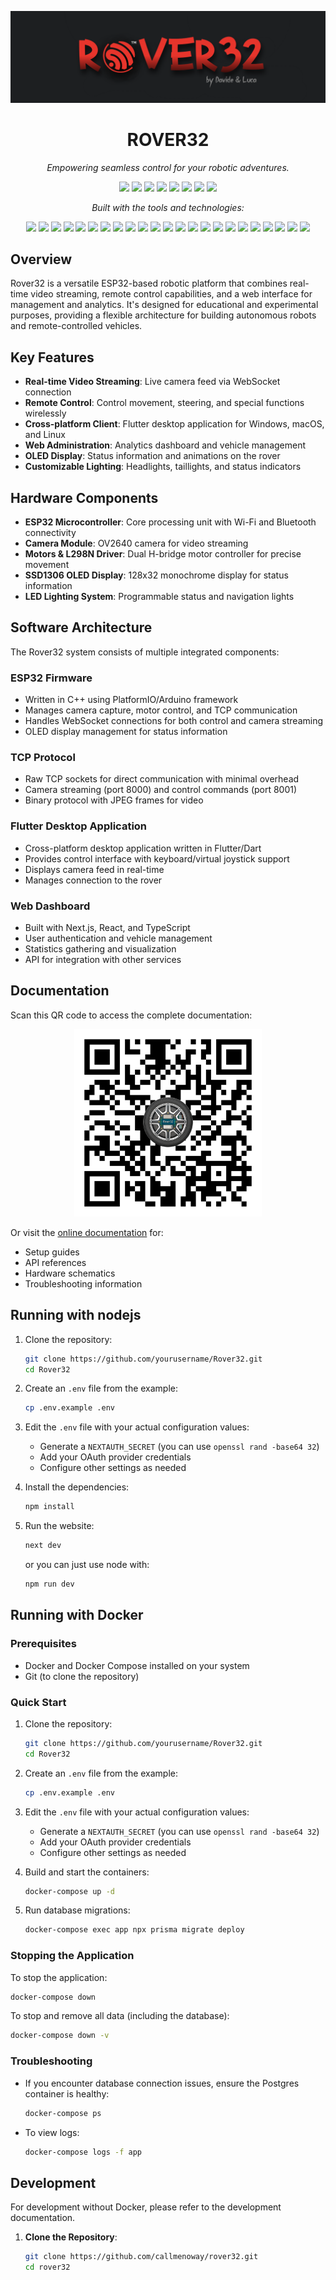 <p align="center">
  <img src="./Rover32/public/rover32.png">
</p>

<h1 align="center">ROVER32</h1>

<p align="center"><i>Empowering seamless control for your robotic adventures.</i></p>

<p align="center">
  <!-- Ultimo commit -->
  <img src="https://img.shields.io/github/last-commit/callmenoway/Rover32?style=flat&logo=git&logoColor=white&color=0080ff" />
  
  <!-- Linguaggio principale -->
  <img src="https://img.shields.io/github/languages/top/callmenoway/Rover32?style=flat&color=0080ff" />

  <!-- Conteggio linguaggi -->
  <img src="https://img.shields.io/github/languages/count/callmenoway/Rover32?style=flat&color=0080ff" />

  <!-- Dimensione repo -->
  <img src="https://img.shields.io/github/repo-size/callmenoway/Rover32?style=flat&color=0080ff&logo=database&logoColor=white" />

  <!-- Stars -->
  <img src="https://img.shields.io/github/stars/callmenoway/Rover32?style=flat&color=0080ff&logo=github&logoColor=white" />

  <!-- Forks -->
  <img src="https://img.shields.io/github/forks/callmenoway/Rover32?style=flat&color=0080ff&logo=code-fork&logoColor=white" />

  <!-- Issues aperti -->
  <img src="https://img.shields.io/github/issues/callmenoway/Rover32?style=flat&color=0080ff&logo=githubissues&logoColor=white" />

  <!-- Licenza -->
  <img src="https://img.shields.io/github/license/callmenoway/Rover32?style=flat&color=0080ff&logo=open-source-initiative&logoColor=white" />
</p>

<p align="center"><i>Built with the tools and technologies:</i></p>

<p align="center">
  <img src="https://img.shields.io/badge/JSON-000000.svg?style=flat&logo=JSON&logoColor=white" />
  <img src="https://img.shields.io/badge/npm-CB3837.svg?style=flat&logo=npm&logoColor=white" />
  <img src="https://img.shields.io/badge/JavaScript-F7DF1E.svg?style=flat&logo=JavaScript&logoColor=black" />
  <img src="https://img.shields.io/badge/React-%2320232a.svg?logo=react&logoColor=%2361DAFB" />
  <img src="https://img.shields.io/badge/NextJs-000000?style=flat&logo=next.js&logoColor=white" />
  <img src="https://img.shields.io/badge/tailwindcss-0F172A?&logo=tailwindcss" />
  <img src="https://img.shields.io/badge/Dart-0175C2.svg?style=flat&logo=Dart&logoColor=white" />
  <img src="https://img.shields.io/badge/C++-%2300599C.svg?logo=c%2B%2B&logoColor=white" />
  <img src="https://img.shields.io/badge/XML-005FAD.svg?style=flat&logo=XML&logoColor=white" />
  <img src="https://img.shields.io/badge/Flutter-02569B.svg?style=flat&logo=Flutter&logoColor=white" />
  <img src="https://img.shields.io/badge/shadcn%2Fui-000?logo=shadcnui&logoColor=fff" />
  <img src="https://img.shields.io/badge/CSS-1572B6?logo=css3&logoColor=fff" />
  <img src="https://img.shields.io/badge/Node.js-6DA55F?logo=node.js&logoColor=white" />
  <img src="https://img.shields.io/badge/Python-3776AB.svg?style=flat&logo=Python&logoColor=white" />
  <img src="https://img.shields.io/badge/TypeScript-3178C6.svg?style=flat&logo=TypeScript&logoColor=white" />
  <img src="https://img.shields.io/badge/Postgres-%23316192.svg?logo=postgresql&logoColor=white" />
  <img src="https://img.shields.io/badge/Supabase-3FCF8E?logo=supabase&logoColor=fff" />
  <img src="https://img.shields.io/badge/Prisma-2D3748.svg?style=flat&logo=Prisma&logoColor=white" />
  <img src="https://img.shields.io/badge/Zod-3E67B1.svg?style=flat&logo=Zod&logoColor=white" />
  <img src="https://img.shields.io/badge/ESLint-4B32C3.svg?style=flat&logo=ESLint&logoColor=white" />
  <img src="https://img.shields.io/badge/React_Router-CA4245?logo=react-router&logoColor=white" />
  <img src="https://img.shields.io/badge/YAML-CB171E.svg?style=flat&logo=YAML&logoColor=white" />
  <img src="https://img.shields.io/badge/Docker-2496ED?logo=docker&logoColor=fff" />
</p>

## Overview

Rover32 is a versatile ESP32-based robotic platform that combines real-time video streaming, remote control capabilities, and a web interface for management and analytics. It's designed for educational and experimental purposes, providing a flexible architecture for building autonomous robots and remote-controlled vehicles.

## Key Features

- **Real-time Video Streaming**: Live camera feed via WebSocket connection
- **Remote Control**: Control movement, steering, and special functions wirelessly
- **Cross-platform Client**: Flutter desktop application for Windows, macOS, and Linux
- **Web Administration**: Analytics dashboard and vehicle management
- **OLED Display**: Status information and animations on the rover
- **Customizable Lighting**: Headlights, taillights, and status indicators

## Hardware Components

- **ESP32 Microcontroller**: Core processing unit with Wi-Fi and Bluetooth connectivity
- **Camera Module**: OV2640 camera for video streaming
- **Motors & L298N Driver**: Dual H-bridge motor controller for precise movement
- **SSD1306 OLED Display**: 128x32 monochrome display for status information
- **LED Lighting System**: Programmable status and navigation lights

## Software Architecture

The Rover32 system consists of multiple integrated components:

### ESP32 Firmware

- Written in C++ using PlatformIO/Arduino framework
- Manages camera capture, motor control, and TCP communication
- Handles WebSocket connections for both control and camera streaming
- OLED display management for status information

### TCP Protocol

- Raw TCP sockets for direct communication with minimal overhead
- Camera streaming (port 8000) and control commands (port 8001)
- Binary protocol with JPEG frames for video

### Flutter Desktop Application

- Cross-platform desktop application written in Flutter/Dart
- Provides control interface with keyboard/virtual joystick support
- Displays camera feed in real-time
- Manages connection to the rover

### Web Dashboard

- Built with Next.js, React, and TypeScript
- User authentication and vehicle management
- Statistics gathering and visualization
- API for integration with other services

## Documentation

Scan this QR code to access the complete documentation:

<p align="center">
  <img src="./Rover32/public/qr-code.png" alt="Documentation QR Code" width="300" />
</p>


Or visit the [online documentation](https://github.com/callmenoway/rover32) for:

- Setup guides
- API references
- Hardware schematics
- Troubleshooting information

## Running with nodejs

1. Clone the repository:
   ```bash
   git clone https://github.com/yourusername/Rover32.git
   cd Rover32
   ```

2. Create an `.env` file from the example:
   ```bash
   cp .env.example .env
   ```

3. Edit the `.env` file with your actual configuration values:
   - Generate a `NEXTAUTH_SECRET` (you can use `openssl rand -base64 32`)
   - Add your OAuth provider credentials
   - Configure other settings as needed

4. Install the dependencies:
   ```bash
   npm install
   ```

5. Run the website:
   ```bash
   next dev
   ```

   or you can just use node with:
   ```bash
   npm run dev
   ```

## Running with Docker

### Prerequisites

- Docker and Docker Compose installed on your system
- Git (to clone the repository)

### Quick Start

1. Clone the repository:
   ```bash
   git clone https://github.com/yourusername/Rover32.git
   cd Rover32
   ```

2. Create an `.env` file from the example:
   ```bash
   cp .env.example .env
   ```

3. Edit the `.env` file with your actual configuration values:
   - Generate a `NEXTAUTH_SECRET` (you can use `openssl rand -base64 32`)
   - Add your OAuth provider credentials
   - Configure other settings as needed

4. Build and start the containers:
   ```bash
   docker-compose up -d
   ```

5. Run database migrations:
   ```bash
   docker-compose exec app npx prisma migrate deploy
   ```

### Stopping the Application

To stop the application:

```bash
docker-compose down
```

To stop and remove all data (including the database):

```bash
docker-compose down -v
```

### Troubleshooting

- If you encounter database connection issues, ensure the Postgres container is healthy:
  ```bash
  docker-compose ps
  ```

- To view logs:
  ```bash
  docker-compose logs -f app
  ```

## Development

For development without Docker, please refer to the development documentation.

1. **Clone the Repository**:
   ```bash
   git clone https://github.com/callmenoway/rover32.git
   cd rover32
